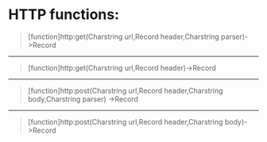 # HTTP functions:

> [function]http:get(Charstring url,Record header,Charstring parser)->Record



___

> [function]http:get(Charstring url,Record header)->Record



___

> [function]http:post(Charstring url,Record header,Charstring body,Charstring parser)
         ->Record



___

> [function]http:post(Charstring url,Record header,Charstring body)->Record



